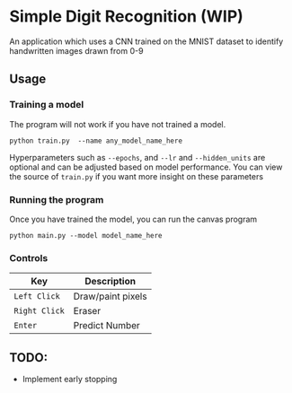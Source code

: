 # Simple Digit Recognition (WIP)

An application which uses a CNN trained on the MNIST dataset to identify handwritten images drawn from 0-9

## Usage

### Training a model
The program will not work if you have not trained a model.
```commandline
python train.py  --name any_model_name_here 
```

Hyperparameters such as `--epochs`, and `--lr` and `--hidden_units` are optional and can be adjusted based on model performance. 
You can view the source of `train.py` if you want more insight on these parameters

### Running the program

Once you have trained the model, you can run the canvas program
```commandline
python main.py --model model_name_here
```

### Controls
| Key |  Description | 
| --- | ---     
| `Left Click` | Draw/paint pixels
| `Right Click` | Eraser 
| `Enter` | Predict Number


## TODO:
- Implement early stopping


